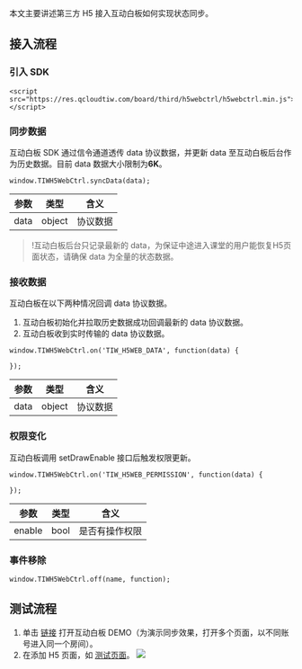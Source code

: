 本文主要讲述第三方 H5 接入互动白板如何实现状态同步。

## 接入流程
### 引入 SDK

```
<script src="https://res.qcloudtiw.com/board/third/h5webctrl/h5webctrl.min.js"></script>
```

### 同步数据

互动白板 SDK 通过信令通道透传 data 协议数据，并更新 data 至互动白板后台作为历史数据。目前 data 数据大小限制为**6K**。

```
window.TIWH5WebCtrl.syncData(data);
```

|参数|类型|含义|
|---|---|---|
|data|object|协议数据|


>!互动白板后台只记录最新的 data，为保证中途进入课堂的用户能恢复H5页面状态，请确保 data 为全量的状态数据。

### 接收数据

互动白板在以下两种情况回调 data 协议数据。
1. 互动白板初始化并拉取历史数据成功回调最新的 data 协议数据。
2. 互动白板收到实时传输的 data 协议数据。

```
window.TIWH5WebCtrl.on('TIW_H5WEB_DATA', function(data) {

});

```

|参数|类型|含义|
|---|---|---|
|data|object|协议数据|


### 权限变化

互动白板调用 setDrawEnable 接口后触发权限更新。

```
window.TIWH5WebCtrl.on('TIW_H5WEB_PERMISSION', function(data) {

});
```


|参数|类型|含义|
|---|---|---|
|enable|bool|是否有操作权限|

### 事件移除

```
window.TIWH5WebCtrl.off(name, function);
```

## 测试流程

1. 单击 [链接](https://demo.qcloudtiw.com/web/h5ctrl/index.html) 打开互动白板 DEMO（为演示同步效果，打开多个页面，以不同账号进入同一个房间）。
2. 在添加 H5 页面，如 [测试页面](https://tic-res-1259648581.cos.ap-shanghai.myqcloud.com/board/h5webctrl/h5web.html)。 
![](https://main.qcloudimg.com/raw/dacadac92d57750c8403b466a4ad99eb.jpg)

